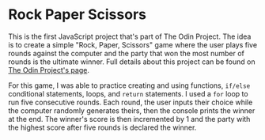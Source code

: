 # Rock Paper Scissors

This is the first JavaScript project that's part of The Odin Project. The idea is to create a simple "Rock, Paper, Scissors" game where the user plays five rounds against the computer and the party that won the most number of rounds is the ultimate winner. Full details about this project can be found on [The Odin Project's page](https://www.theodinproject.com/lessons/foundations-rock-paper-scissors).

For this game, I was able to practice creating and using functions, `if/else` conditional statements, loops, and `return` statements. I used a `for` loop to run five consecutive rounds. Each round, the user inputs their choice while the computer randomly generates theirs, then the console prints the winner at the end. The winner's score is then incremented by 1 and the party with the highest score after five rounds is declared the winner.